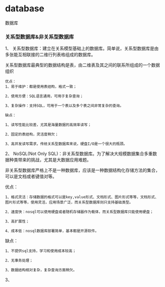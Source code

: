 # database
数据库

### 关系型数据库&非关系型数据库

1、	关系型数据库：建立在关系模型基础上的数据库。简单说，关系型数据库是由多张能互相联接的二维行列表格组成的数据库。

  关系型数据库最典型的数据结构是表，由二维表及其之间的联系所组成的一个数据组织

    优点：
    1、易于维护：都是使用表结构，格式一致；

    2、使用方便：SQL语言通用，可用于复杂查询；

    3、复杂操作：支持SQL，可用于一个表以及多个表之间非常复杂的查询。

    缺点：

    1、读写性能比较差，尤其是海量数据的高效率读写；

    2、固定的表结构，灵活度稍欠；

    3、高并发读写需求，传统关系型数据库来说，硬盘I/O是一个很大的瓶颈。

2、	NoSQL(Not Only SQL)：非关系型数据库。为了解决大规模数据集合多重数据种类带来的挑战，尤其是大数据应用难题。

  非关系型数据库严格上不是一种数据库，应该是一种数据结构化存储方法的集合，可以是文档或者键值对等。
  
  优点：
  
    1、格式灵活：存储数据的格式可以是key,value形式、文档形式、图片形式等等，文档形式、图片形式等等，使用灵活，应用场景广泛，而关系型数据库则只支持基础类型。

    2、速度快：nosql可以使用硬盘或者随机存储器作为载体，而关系型数据库只能使用硬盘；

    3、高扩展性；

    4、成本低：nosql数据库部署简单，基本都是开源软件。

  缺点：

    1、不提供sql支持，学习和使用成本较高；

    2、无事务处理；

    3、数据结构相对复杂，复杂查询方面稍欠。


3、	
